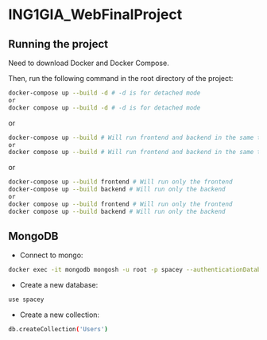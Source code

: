 # ING1GIA_WebFinalProject

## Running the project

Need to download Docker and Docker Compose.

Then, run the following command in the root directory of the project:

```bash
docker-compose up --build -d # -d is for detached mode
or
docker compose up --build -d # -d is for detached mode
```
or
```bash
docker-compose up --build # Will run frontend and backend in the same terminal
or
docker compose up --build # Will run frontend and backend in the same terminal
```
or
```bash
docker-compose up --build frontend # Will run only the frontend
docker-compose up --build backend # Will run only the backend
or 
docker compose up --build frontend # Will run only the frontend
docker compose up --build backend # Will run only the backend
```

## MongoDB

- Connect to mongo:
```bash
docker exec -it mongodb mongosh -u root -p spacey --authenticationDatabase admin
```

- Create a new database:
```bash
use spacey
```

- Create a new collection:
```bash
db.createCollection('Users')
```
